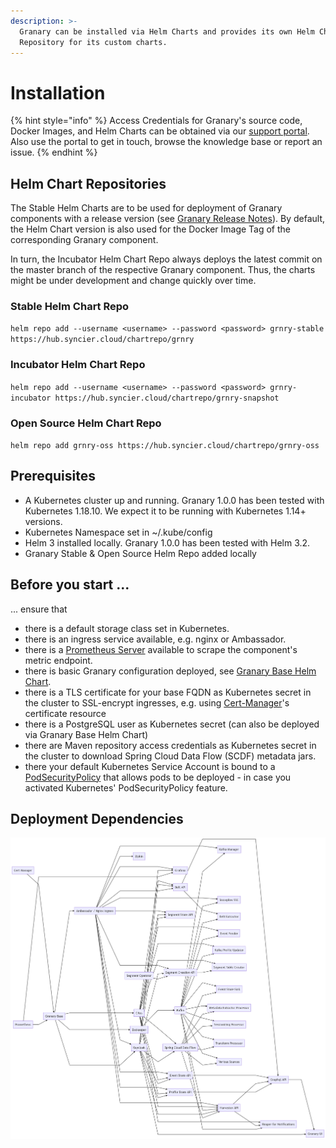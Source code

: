 ```yaml
---
description: >-
  Granary can be installed via Helm Charts and provides its own Helm Chart
  Repository for its custom charts.
---
```


# Installation

{% hint style="info" %}
Access Credentials for Granary's source code, Docker Images, and Helm Charts can be obtained via our [support portal](https://syncier-analytics.freshservice.com). Also use the portal to get in touch, browse the knowledge base or report an issue.
{% endhint %}

## Helm Chart Repositories

The Stable Helm Charts are to be used for deployment of Granary components with a release version \(see [Granary Release Notes](../granary-release-notes/)\). By default, the Helm Chart version is also used for the Docker Image Tag of the corresponding Granary component.

In turn, the Incubator Helm Chart Repo always deploys the latest commit on the master branch of the respective Granary component. Thus, the charts might be under development and change quickly over time.

### Stable Helm Chart Repo

`helm repo add --username <username> --password <password> grnry-stable https://hub.syncier.cloud/chartrepo/grnry`

### Incubator Helm Chart Repo

`helm repo add --username <username> --password <password> grnry-incubator https://hub.syncier.cloud/chartrepo/grnry-snapshot`

### Open Source Helm Chart Repo

`helm repo add grnry-oss https://hub.syncier.cloud/chartrepo/grnry-oss`

## Prerequisites

* A Kubernetes cluster up and running. Granary 1.0.0 has been tested with Kubernetes 1.18.10. We expect it to be running with Kubernetes 1.14+ versions.
* Kubernetes Namespace set in ~/.kube/config 
* Helm 3 installed locally. Granary 1.0.0 has been tested with Helm 3.2.
* Granary Stable & Open Source Helm Repo added locally

## Before you start ...

... ensure that

* there is a default storage class set in Kubernetes.
* there is an ingress service available, e.g. nginx or Ambassador.
* there is a [Prometheus Server](https://prometheus.io/) available to scrape the component's metric endpoint.
* there is basic Granary configuration deployed, see [Granary Base Helm Chart](with-helm/granary-base-deployment.md).
* there is a TLS certificate for your base FQDN as Kubernetes secret in the cluster to SSL-encrypt ingresses, e.g. using [Cert-Manager](https://docs.cert-manager.io/en/latest/)'s certificate resource
* there is a PostgreSQL user as Kubernetes secret \(can also be deployed via Granary Base Helm Chart\)
* there are Maven repository access credentials as Kubernetes secret in the cluster to download Spring Cloud Data Flow \(SCDF\) metadata jars.
* there your default Kubernetes Service Account is bound to a [PodSecurityPolicy](https://kubernetes.io/docs/concepts/policy/pod-security-policy/) that allows pods to be deployed - in case you activated Kubernetes' PodSecurityPolicy feature.

## Deployment Dependencies

![](../../.gitbook/assets/deployment.png)

